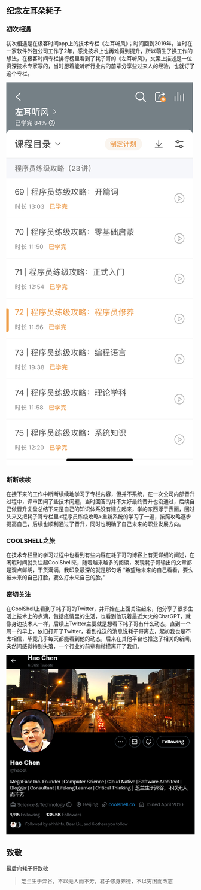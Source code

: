 ## 纪念左耳朵耗子

### 初次相遇

初次相遇是在极客时间app上的技术专栏《左耳听风》；时间回到2019年，当时在一家软件外包公司工作了2年，感觉技术上也再难得到提升，所以萌生了换工作的想法，在极客时间专栏排行榜里看到了耗子哥的《左耳听风》，文案上描述是一位资深技术专家写的，当时想着能听听行业内的前辈分享些过来人的经验，也就订了这个专栏。

![geektime](geektime.jpg)

### 断断续续

在接下来的工作中断断续续地学习了专栏内容，但并不系统，在一次公司内部晋升过程中，评审团问了些技术问题，当时回答的并不太好最终晋升也没通过，后续自己做晋升复盘总结下来是自己的知识体系没有建立起来，学的东西浮于表面，回过头来又把耗子哥专栏里<程序员练级攻略>重新系统的学习了一遍，按照攻略逐步提高自己，后续也顺利通过了晋升，同时也明确了自己未来的职业发展方向。

### COOLSHELL之旅

在技术专栏里的学习过程中也看到有些内容在耗子哥的博客上有更详细的阐述，在闲暇时间就关注起CoolShell来，随着越来越多的阅读，发现耗子哥输出的文章都是观点鲜明，干货满满，我印象最深的就是那句话 “希望给未来的自己看看，要么被未来的自己打脸，要么打未来自己的脸。”


### 密切关注

在CoolShell上看到了耗子哥的Twitter，并开始在上面关注起来，他分享了很多生活上技术上的点滴，包括疫情里的生活，也看到他玩着最近大火的ChatGPT，就像身边技术人一样，后续上Twitter主要就是想看下耗子哥有什么动态，直到一个周一的早上，依旧打开了Twitter，看到推送的消息说耗子哥离去，起初我也是不太相信，毕竟几乎每天都能看到他的动态，后来在其他平台也推送了相关的新闻，突然间感觉特别失落，一个行业的前辈和楷模离开了我们。

![twitter-haoel](twitter-haoel.png)

## 致敬

最后向耗子哥致敬

> 芝兰生于深谷，不以无人而不芳，君子修身养德，不以穷困而改志
